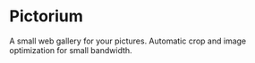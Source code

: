Pictorium
=========

A small web gallery for your pictures. Automatic crop and image optimization for small bandwidth.